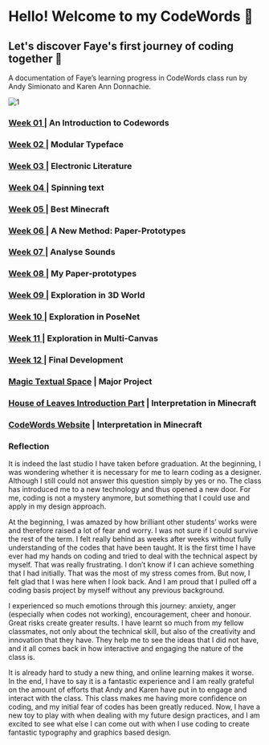 # Hello! Welcome to my CodeWords :information_desk_person:
## Let's discover Faye's first journey of coding together :couple:
A documentation of Faye’s learning progress in CodeWords class run by Andy Simionato and Karen Ann Donnachie.

![1](https://user-images.githubusercontent.com/68985217/96690621-a5750600-13cf-11eb-885a-af6c7c275661.gif)

### [Week 01 ](https://github.com/Faye12/CodeWord/tree/master/Week_1)| An Introduction to Codewords
### [Week 02 ](https://github.com/Faye12/CodeWord/tree/master/Week_2)| Modular Typeface
### [Week 03 ](https://github.com/Faye12/CodeWord/tree/master/Week_3)| Electronic Literature
### [Week 04 ](https://github.com/Faye12/CodeWord/tree/master/Week_4)| Spinning text
### [Week 05 ](https://github.com/Faye12/CodeWord/tree/master/Week_5)| Best Minecraft
### [Week 06 ](https://github.com/Faye12/CodeWord/tree/master/Week_6)| A New Method: Paper-Prototypes
### [Week 07 ](https://github.com/Faye12/CodeWord/tree/master/Week_7)| Analyse Sounds 
### [Week 08 ](https://github.com/Faye12/CodeWord/tree/master/Week_8)| My Paper-prototypes
### [Week 09 ](https://github.com/Faye12/CodeWord/tree/master/Week_9)| Exploration in 3D World
### [Week 10 ](https://github.com/Faye12/CodeWord/tree/master/Week_10)| Exploration in PoseNet
### [Week 11 ](https://github.com/Faye12/CodeWord/tree/master/Week_11)| Exploration in Multi-Canvas
### [Week 12 ](https://github.com/Faye12/CodeWord/tree/master/Week_12)| Final Development

### [Magic Textual Space](https://faye12.github.io/CodeWord/majorProject/MajorProject_Final/) | Major Project
### [House of Leaves Introduction Part](https://youtu.be/uiOQQN-uh4c) | Interpretation in Minecraft
### [CodeWords Website](https://simandy.github.io/codewords/) | Interpretation in Minecraft

### Reflection

It is indeed the last studio I have taken before graduation. At the beginning, I was wondering whether it is necessary for me to learn coding as a designer. Although I still could not answer this question simply by yes or no. The class has introduced me to a new technology and thus opened a new door. For me, coding is not a mystery anymore, but something that I could use and apply in my design approach.  

At the beginning, I was amazed by how brilliant other students’ works were and therefore raised  a lot of fear and worry. I was not sure if I could survive the rest of the term. I felt really behind as weeks after weeks without fully understanding of the codes that have been taught. It is the first time I have ever had my hands on coding and tried to deal with the technical aspect by myself. That was really frustrating. I don’t know if I can achieve something that I had initially. That was the most of my stress comes from. But now, I felt glad that I was here when I look back. And I am proud that I pulled off a coding basis project by myself without any previous background.

I experienced so much emotions through this journey: anxiety, anger (especially when codes not working), encouragement, cheer and honour. Great risks create greater results. I have learnt so much from my fellow classmates, not only about the technical skill, but also of the creativity and innovation that they have. They help me to see the ideas that I did not have, and it all comes back in how interactive and engaging the nature of the class is.

It is already hard to study a new thing, and online learning makes it worse. In the end, I have to say it is a fantastic experience and I am really grateful on the amount of efforts that Andy and Karen have put in to engage and interact with the class. This class makes me having more confidence on coding, and my initial fear of codes has been greatly reduced. Now, I have a new toy to play with when dealing with my future design practices, and I am excited to see what else I can come out with when I use coding to create fantastic typography and graphics based design. 
